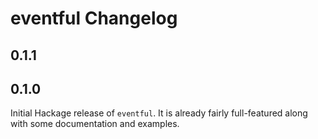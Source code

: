 # eventful Changelog

## 0.1.1

## 0.1.0

Initial Hackage release of `eventful`. It is already fairly full-featured along
with some documentation and examples.
